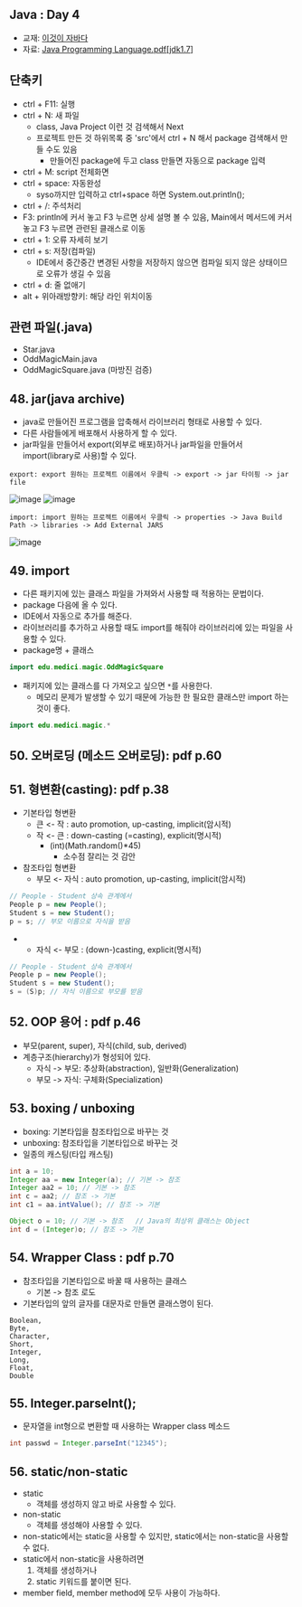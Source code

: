 ## Java : Day 4

- 교재: [이것이 자바다](http://book.interpark.com/product/BookDisplay.do?_method=detail&sc.prdNo=232651697&gclid=CjwKCAiAu9vwBRAEEiwAzvjq-5c0OG19ExoqlBGND0CjxeH3adV_MU0-flqhkAncVknu1FSAH9g6ORoCi6cQAvD_BwE)
- 자료: [Java Programming Language.pdf[jdk1.7]](https://github.com/ek-koh/medici_bigdata/blob/master/Java/%5BJDK7%5D%20Java%20Programming%20Language.pdf)


## 단축키
- ctrl + F11: 실행
- ctrl + N: 새 파일
    + class, Java Project 이런 것 검색해서 Next
    + 프로젝트 만든 것 하위목록 중 'src'에서 ctrl + N 해서 package 검색해서 만들 수도 있음
        + 만들어진 package에 두고 class 만들면 자동으로 package 입력
- ctrl + M: script 전체화면
- ctrl + space: 자동완성
    + syso까지만 입력하고 ctrl+space 하면 System.out.println();
- ctrl + /: 주석처리
- F3: println에 커서 놓고 F3 누르면 상세 설명 볼 수 있음, Main에서 메서드에 커서 놓고 F3 누르면 관련된 클래스로 이동
- ctrl + 1: 오류 자세히 보기
- ctrl + s: 저장(컴파일)
    + IDE에서 중간중간 변경된 사항을 저장하지 않으면 컴파일 되지 않은 상태이므로 오류가 생길 수 있음
- ctrl + d: 줄 없애기
- alt + 위아래방향키: 해당 라인 위치이동

## 관련 파일(.java)
- Star.java
- OddMagicMain.java
- OddMagicSquare.java (마방진 검증)



## 48. jar(java archive)
- java로 만들어진 프로그램을 압축해서 라이브러리 형태로 사용할 수 있다.
- 다른 사람들에게 배포해서 사용하게 할 수 있다.
- jar파일을 만들어서 export(외부로 배포)하거나 jar파일을 만들어서 import(library로 사용)할 수 있다.

`export: export 원하는 프로젝트 이름에서 우클릭 -> export -> jar 타이핑 -> jar file`

![image](https://user-images.githubusercontent.com/58713684/72404192-cac94980-3797-11ea-8322-a1d13edf0292.png)
![image](https://user-images.githubusercontent.com/58713684/72404221-e16fa080-3797-11ea-84d1-421da861de84.png)

`import: import 원하는 프로젝트 이름에서 우클릭 -> properties -> Java Build Path -> libraries -> Add External JARS`

![image](https://user-images.githubusercontent.com/58713684/72404256-ff3d0580-3797-11ea-8106-a7e8066a9716.png)

## 49. import
- 다른 패키지에 있는 클래스 파일을 가져와서 사용할 때 적용하는 문법이다.
- package 다음에 올 수 있다.
- IDE에서 자동으로 추가를 해준다.
- 라이브러리를 추가하고 사용할 때도 import를 해줘야 라이브러리에 있는 파일을 사용할 수 있다.
- package명 + 클래스
```java
import edu.medici.magic.OddMagicSquare
```
- 패키지에 있는 클래스를 다 가져오고 싶으면 `*`를 사용한다.
    + 메모리 문제가 발생할 수 있기 때문에 가능한 한 필요한 클래스만 import 하는 것이 좋다.
```java
import edu.medici.magic.*
```

## 50. 오버로딩 (메소드 오버로딩): pdf p.60

## 51. 형변환(casting): pdf p.38
- 기본타입 형변환
    - 큰 <- 작 : auto promotion, up-casting, implicit(암시적)
    - 작 <- 큰 : down-casting (=casting), explicit(명시적)
        + (int)(Math.random()*45)
            + 소수점 잘리는 것 감안
- 참조타입 형변환
    - 부모 <- 자식 : auto promotion, up-casting, implicit(암시적)
```java
// People - Student 상속 관계에서
People p = new People();
Student s = new Student();
p = s; // 부모 이름으로 자식을 받음
```
-
    - 자식 <- 부모 : (down-)casting, explicit(명시적)
```java
// People - Student 상속 관계에서
People p = new People();
Student s = new Student();
s = (S)p; // 자식 이름으로 부모를 받음
```

## 52. OOP 용어 : pdf p.46
- 부모(parent, super), 자식(child, sub, derived)
- 계층구조(hierarchy)가 형성되어 있다.
    - 자식 -> 부모: 추상화(abstraction), 일반화(Generalization)
    - 부모 -> 자식: 구체화(Specialization)

## 53. boxing / unboxing
- boxing: 기본타입을 참조타입으로 바꾸는 것
- unboxing:  참조타입을 기본타입으로 바꾸는 것
- 일종의 캐스팅(타입 캐스팅)
```java
int a = 10;
Integer aa = new Integer(a); // 기본 -> 참조
Integer aa2 = 10; // 기본 -> 참조
int c = aa2; // 참조 -> 기본
int c1 = aa.intValue(); // 참조 -> 기본

Object o = 10; // 기본 -> 참조   // Java의 최상위 클래스는 Object
int d = (Integer)o; // 참조 -> 기본
```

## 54. Wrapper Class : pdf p.70
- 참조타입을 기본타입으로 바꿀 때 사용하는 클래스
    + 기본 -> 참조 로도
- 기본타입의 앞의 글자를 대문자로 만들면 클래스명이 된다.
```
Boolean,
Byte,
Character,
Short,
Integer,
Long,
Float,
Double
```

## 55. Integer.parseInt();
- 문자열을 int형으로 변환할 때 사용하는 Wrapper class 메소드
```java
int passwd = Integer.parseInt("12345");
```

## 56. static/non-static
- static
    - 객체를 생성하지 않고 바로 사용할 수 있다.
- non-static
    - 객체를 생성해야 사용할 수 있다.
- non-static에서는 static을 사용할 수 있지만, static에서는 non-static을 사용할 수 없다.
- static에서 non-static을 사용하려면
    1) 객체를 생성하거나
    2) static 키워드를 붙이면 된다.
- member field, member method에 모두 사용이 가능하다.



